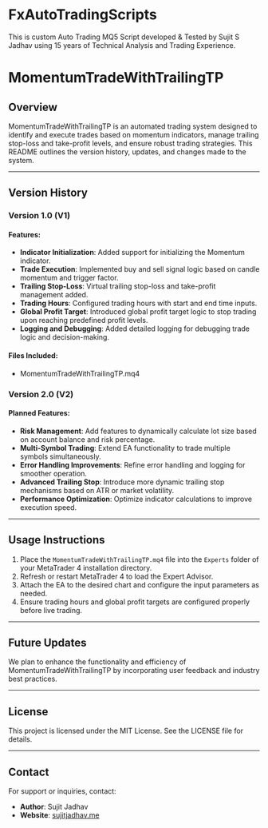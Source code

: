 # FxAutoTradingScripts
This is custom Auto Trading MQ5 Script developed & Tested by Sujit S Jadhav using 15 years of Technical Analysis and Trading Experience.


# MomentumTradeWithTrailingTP

## Overview
MomentumTradeWithTrailingTP is an automated trading system designed to identify and execute trades based on momentum indicators, manage trailing stop-loss and take-profit levels, and ensure robust trading strategies. This README outlines the version history, updates, and changes made to the system.

---

## Version History

### Version 1.0 (V1)
#### Features:
- **Indicator Initialization**: Added support for initializing the Momentum indicator.
- **Trade Execution**: Implemented buy and sell signal logic based on candle momentum and trigger factor.
- **Trailing Stop-Loss**: Virtual trailing stop-loss and take-profit management added.
- **Trading Hours**: Configured trading hours with start and end time inputs.
- **Global Profit Target**: Introduced global profit target logic to stop trading upon reaching predefined profit levels.
- **Logging and Debugging**: Added detailed logging for debugging trade logic and decision-making.

#### Files Included:
- MomentumTradeWithTrailingTP.mq4

### Version 2.0 (V2)
#### Planned Features:
- **Risk Management**: Add features to dynamically calculate lot size based on account balance and risk percentage.
- **Multi-Symbol Trading**: Extend EA functionality to trade multiple symbols simultaneously.
- **Error Handling Improvements**: Refine error handling and logging for smoother operation.
- **Advanced Trailing Stop**: Introduce more dynamic trailing stop mechanisms based on ATR or market volatility.
- **Performance Optimization**: Optimize indicator calculations to improve execution speed.

---

## Usage Instructions
1. Place the `MomentumTradeWithTrailingTP.mq4` file into the `Experts` folder of your MetaTrader 4 installation directory.
2. Refresh or restart MetaTrader 4 to load the Expert Advisor.
3. Attach the EA to the desired chart and configure the input parameters as needed.
4. Ensure trading hours and global profit targets are configured properly before live trading.

---

## Future Updates
We plan to enhance the functionality and efficiency of MomentumTradeWithTrailingTP by incorporating user feedback and industry best practices.

---

## License
This project is licensed under the MIT License. See the LICENSE file for details.

---

## Contact
For support or inquiries, contact:
- **Author**: Sujit Jadhav
- **Website**: [sujitjadhav.me](https://www.sujitjadhav.me)

